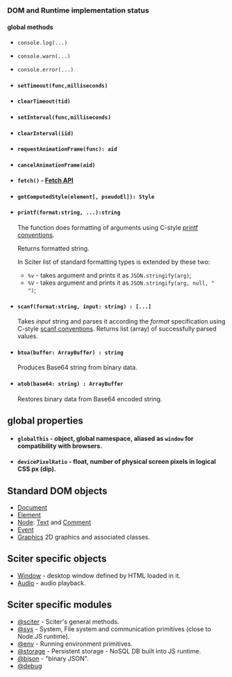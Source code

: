 ### DOM and Runtime implementation status

#### global methods

* `console.log(...)`
* `console.warn(...)`
* `console.error(...)`

* #### `setTimeout(func,milliseconds)`

* #### `clearTimeout(tid)`

* #### `setInterval(func,milliseconds)`

* #### `clearInterval(iid)`

* #### `requestAnimationFrame(func): aid`

* #### `cancelAnimationFrame(aid)`

* #### `fetch()` - [Fetch API](https://developer.mozilla.org/en-US/docs/Web/API/Fetch_API)

* #### `getComputedStyle(element[, pseudoEl]): Style`

* #### `printf(format:string, ...):string` 
  
  The function does formatting of arguments using C-style [printf conventions](https://en.cppreference.com/w/cpp/io/c/fprintf).
  
  Returns formatted string.

  In Sciter list of standard formatting types is extended by these two: 

  * `%v` - takes argument and prints it as `JSON.stringify(arg)`;
  * `%V` - takes argument and prints it as `JSON.stringify(arg, null, "  ")`;

* #### `scanf(format:string, input: string) : [...]`

  Takes *input* string and parses it according the *format* specification using C-style [scanf conventions](https://en.cppreference.com/w/c/io/fscanf). Returns list (array) of successfully parsed values. 

* #### `btoa(buffer: ArrayBuffer) : string`

  Produces Base64 string from binary data. 

* #### `atob(base64: string) : ArrayBuffer`

  Restores binary data from Base64 encoded string.  

## global properties

* #### `globalThis` - object, global namespace, aliased as `window` for compatibility with browsers.

* #### `devicePixelRatio` - float, number of physical screen pixels in logical CSS px (dip).

## Standard DOM objects

* [Document](Document.md)
* [Element](Element.md)
* [Node](Node.md): [Text](Node.md#Text) and [Comment](Node.md#Comment)
* [Event](Event.md)
* [Graphics](graphics/README.md) 2D graphics and associated classes.

## Sciter specific objects

* [Window](Window.md) - desktop window defined by HTML loaded in it. 
* [Audio](Audio.md) - audio playback. 

## Sciter specific modules

* [@sciter](module-sciter.md) - Sciter's general methods.
* [@sys](module-sys.md) - System, File system and communication primitives (close to Node.JS runtime).
* [@env](module-env.md) - Running environment primitives.
* [@storage](storage/README.md) - Persistent storage - NoSQL DB built into JS runtime.
* [@bjson](module-bjson.md) - "binary JSON".
* [@debug](module-debug.md)

